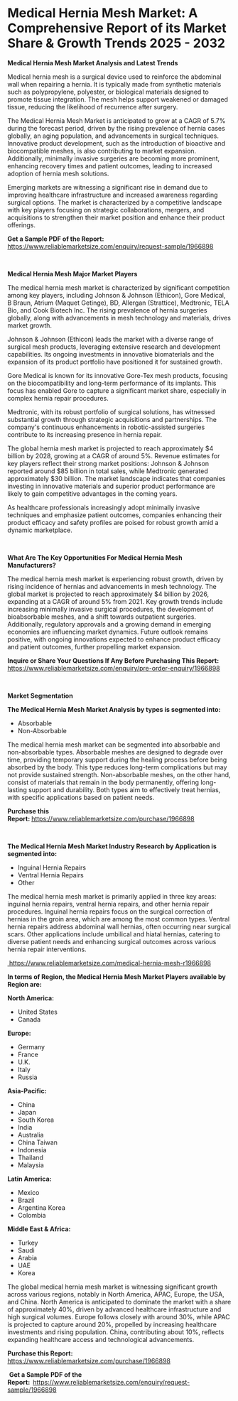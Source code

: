 <p><h1>Medical Hernia Mesh Market: A Comprehensive Report of its Market Share & Growth Trends 2025 - 2032</h1></p><p><strong>Medical Hernia Mesh Market Analysis and Latest Trends</strong></p>
<p><p>Medical hernia mesh is a surgical device used to reinforce the abdominal wall when repairing a hernia. It is typically made from synthetic materials such as polypropylene, polyester, or biological materials designed to promote tissue integration. The mesh helps support weakened or damaged tissue, reducing the likelihood of recurrence after surgery.</p><p>The Medical Hernia Mesh Market is anticipated to grow at a CAGR of 5.7% during the forecast period, driven by the rising prevalence of hernia cases globally, an aging population, and advancements in surgical techniques. Innovative product development, such as the introduction of bioactive and biocompatible meshes, is also contributing to market expansion. Additionally, minimally invasive surgeries are becoming more prominent, enhancing recovery times and patient outcomes, leading to increased adoption of hernia mesh solutions.</p><p>Emerging markets are witnessing a significant rise in demand due to improving healthcare infrastructure and increased awareness regarding surgical options. The market is characterized by a competitive landscape with key players focusing on strategic collaborations, mergers, and acquisitions to strengthen their market position and enhance their product offerings.</p></p>
<p><strong>Get a Sample PDF of the Report:&nbsp;</strong> <a href="https://www.reliablemarketsize.com/enquiry/request-sample/1966898?utm_campaign=3552&utm_medium=2&utm_source=Github&utm_content=ia&utm_term=13042025&utm_id=medical-hernia-mesh">https://www.reliablemarketsize.com/enquiry/request-sample/1966898</a></p>
<p>&nbsp;</p>
<p><strong>Medical Hernia Mesh Major Market Players</strong></p>
<p><p>The medical hernia mesh market is characterized by significant competition among key players, including Johnson & Johnson (Ethicon), Gore Medical, B Braun, Atrium (Maquet Getinge), BD, Allergan (Strattice), Medtronic, TELA Bio, and Cook Biotech Inc. The rising prevalence of hernia surgeries globally, along with advancements in mesh technology and materials, drives market growth.</p><p>Johnson & Johnson (Ethicon) leads the market with a diverse range of surgical mesh products, leveraging extensive research and development capabilities. Its ongoing investments in innovative biomaterials and the expansion of its product portfolio have positioned it for sustained growth.</p><p>Gore Medical is known for its innovative Gore-Tex mesh products, focusing on the biocompatibility and long-term performance of its implants. This focus has enabled Gore to capture a significant market share, especially in complex hernia repair procedures.</p><p>Medtronic, with its robust portfolio of surgical solutions, has witnessed substantial growth through strategic acquisitions and partnerships. The company's continuous enhancements in robotic-assisted surgeries contribute to its increasing presence in hernia repair.</p><p>The global hernia mesh market is projected to reach approximately $4 billion by 2028, growing at a CAGR of around 5%. Revenue estimates for key players reflect their strong market positions: Johnson & Johnson reported around $85 billion in total sales, while Medtronic generated approximately $30 billion. The market landscape indicates that companies investing in innovative materials and superior product performance are likely to gain competitive advantages in the coming years.</p><p>As healthcare professionals increasingly adopt minimally invasive techniques and emphasize patient outcomes, companies enhancing their product efficacy and safety profiles are poised for robust growth amid a dynamic marketplace.</p></p>
<p>&nbsp;</p>
<p><strong>What Are The Key Opportunities For Medical Hernia Mesh Manufacturers?</strong></p>
<p><p>The medical hernia mesh market is experiencing robust growth, driven by rising incidence of hernias and advancements in mesh technology. The global market is projected to reach approximately $4 billion by 2026, expanding at a CAGR of around 5% from 2021. Key growth trends include increasing minimally invasive surgical procedures, the development of bioabsorbable meshes, and a shift towards outpatient surgeries. Additionally, regulatory approvals and a growing demand in emerging economies are influencing market dynamics. Future outlook remains positive, with ongoing innovations expected to enhance product efficacy and patient outcomes, further propelling market expansion.</p></p>
<p><strong>Inquire or Share Your Questions If Any Before Purchasing This Report:</strong> <a href="https://www.reliablemarketsize.com/enquiry/pre-order-enquiry/1966898?utm_campaign=3552&utm_medium=2&utm_source=Github&utm_content=ia&utm_term=13042025&utm_id=medical-hernia-mesh">https://www.reliablemarketsize.com/enquiry/pre-order-enquiry/1966898</a></p>
<p>&nbsp;</p>
<p><strong>Market Segmentation</strong></p>
<p><strong>The Medical Hernia Mesh Market Analysis by types is segmented into:</strong></p>
<p><ul><li>Absorbable</li><li>Non-Absorbable</li></ul></p>
<p><p>The medical hernia mesh market can be segmented into absorbable and non-absorbable types. Absorbable meshes are designed to degrade over time, providing temporary support during the healing process before being absorbed by the body. This type reduces long-term complications but may not provide sustained strength. Non-absorbable meshes, on the other hand, consist of materials that remain in the body permanently, offering long-lasting support and durability. Both types aim to effectively treat hernias, with specific applications based on patient needs.</p></p>
<p><strong>Purchase this Report:&nbsp;</strong><a href="https://www.reliablemarketsize.com/purchase/1966898?utm_campaign=3552&utm_medium=2&utm_source=Github&utm_content=ia&utm_term=13042025&utm_id=medical-hernia-mesh">https://www.reliablemarketsize.com/purchase/1966898</a></p>
<p>&nbsp;</p>
<p><strong>The Medical Hernia Mesh Market Industry Research by Application is segmented into:</strong></p>
<p><ul><li>Inguinal Hernia Repairs</li><li>Ventral Hernia Repairs</li><li>Other</li></ul></p>
<p><p>The medical hernia mesh market is primarily applied in three key areas: inguinal hernia repairs, ventral hernia repairs, and other hernia repair procedures. Inguinal hernia repairs focus on the surgical correction of hernias in the groin area, which are among the most common types. Ventral hernia repairs address abdominal wall hernias, often occurring near surgical scars. Other applications include umbilical and hiatal hernias, catering to diverse patient needs and enhancing surgical outcomes across various hernia repair interventions.</p></p>
<p><a href="https://www.reliablemarketsize.com/medical-hernia-mesh-r1966898?utm_campaign=3552&utm_medium=2&utm_source=Github&utm_content=ia&utm_term=13042025&utm_id=medical-hernia-mesh">&nbsp;https://www.reliablemarketsize.com/medical-hernia-mesh-r1966898</a></p>
<p><strong>In terms of Region, the Medical Hernia Mesh Market Players available by Region are:</strong></p>
<p>
    <p> <strong> North America: </strong>
        <ul>
            <li>United States</li>
            <li>Canada</li>
        </ul>
        </p> 
    <p> <strong> Europe: </strong>
        <ul>
            <li>Germany</li>
            <li>France</li>
            <li>U.K.</li>
            <li>Italy</li>
            <li>Russia</li>
        </ul>
        </p> 
    <p> <strong> Asia-Pacific: </strong>
        <ul>
            <li>China</li>
            <li>Japan</li>
            <li>South Korea</li>
            <li>India</li>
            <li>Australia</li>
            <li>China Taiwan</li>
            <li>Indonesia</li>
            <li>Thailand</li>
            <li>Malaysia</li>
        </ul>
        </p> 
    <p> <strong> Latin America: </strong>
        <ul>
            <li>Mexico</li>
            <li>Brazil</li>
            <li>Argentina Korea</li>
            <li>Colombia</li>
        </ul>
        </p> 
    <p> <strong> Middle East & Africa: </strong>
        <ul>
            <li>Turkey</li>
            <li>Saudi</li>
            <li>Arabia</li>
            <li>UAE</li>
            <li>Korea</li>
        </ul>
    </p>
    </p>
<p><p>The global medical hernia mesh market is witnessing significant growth across various regions, notably in North America, APAC, Europe, the USA, and China. North America is anticipated to dominate the market with a share of approximately 40%, driven by advanced healthcare infrastructure and high surgical volumes. Europe follows closely with around 30%, while APAC is projected to capture around 20%, propelled by increasing healthcare investments and rising population. China, contributing about 10%, reflects expanding healthcare access and technological advancements.</p></p>
<p><strong>Purchase this Report: </strong><a href="https://www.reliablemarketsize.com/purchase/1966898?utm_campaign=3552&utm_medium=2&utm_source=Github&utm_content=ia&utm_term=13042025&utm_id=medical-hernia-mesh">https://www.reliablemarketsize.com/purchase/1966898</a></p>
<p>&nbsp;<strong>Get a Sample PDF of the Report:&nbsp;&nbsp;</strong><a href="https://www.reliablemarketsize.com/enquiry/request-sample/1966898?utm_campaign=3552&utm_medium=2&utm_source=Github&utm_content=ia&utm_term=13042025&utm_id=medical-hernia-mesh">https://www.reliablemarketsize.com/enquiry/request-sample/1966898</a></p>
<p><strong></strong></p>
<p><p></p><p></p><p></p></p>